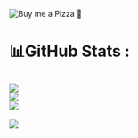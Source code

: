 ![Buy me a Pizza 🍕](https://www.buymeacoffee.com/shanedolan)<br/>



# 📊GitHub Stats :
![](https://github-readme-stats.vercel.app/api?username=shanedoolane&theme=nord&hide_border=false&include_all_commits=true&count_private=true)<br/>
![](https://github-readme-streak-stats.herokuapp.com/?user=shanedoolane&theme=nord&hide_border=false)<br/>
![](https://github-readme-stats.vercel.app/api/top-langs/?username=shanedoolane&theme=nord&hide_border=false&include_all_commits=true&count_private=true&layout=compact)
---
[![](https://visitcount.itsvg.in/api?id=shanedoolane&icon=0&color=0)](https://visitcount.itsvg.in)
